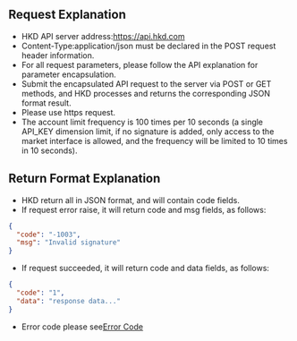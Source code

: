 ## Request Explanation
- HKD API server address:https://api.hkd.com
- Content-Type:application/json must be declared in the POST request header information.
- For all request parameters, please follow the API explanation for parameter encapsulation.
- Submit the encapsulated API request to the server via POST or GET methods, and HKD processes and returns the corresponding JSON format result.
- Please use https request.
- The account limit frequency is 100 times per 10 seconds (a single API_KEY dimension limit, if no signature is added, only access to the market interface is allowed, and the frequency will be limited to 10 times in 10 seconds).

## Return Format Explanation
- HKD return all in JSON format, and will contain code fields.
- If request error raise, it will return code and msg fields, as follows:
```json
{
  "code": "-1003",
  "msg": "Invalid signature"
}
```
- If request succeeded, it will return code and data fields, as follows:
```json
{
  "code": "1",
  "data": "response data..."
}
```
- Error code please see[Error Code](/v1/api/REST_error_code.md)
